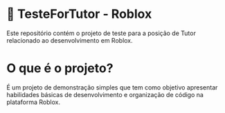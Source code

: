 # 🚀 TesteForTutor - Roblox

Este repositório contém o projeto de teste para a posição de Tutor relacionado ao desenvolvimento em Roblox.

# O que é o projeto?

É um projeto de demonstração simples que tem como objetivo apresentar habilidades básicas de desenvolvimento e organização de código na plataforma Roblox.
